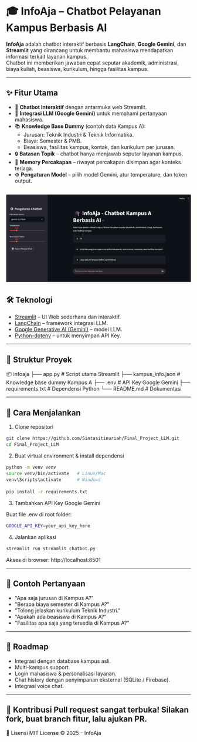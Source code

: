 # 🎓 InfoAja – Chatbot Pelayanan Kampus Berbasis AI

**InfoAja** adalah chatbot interaktif berbasis **LangChain**, **Google Gemini**, dan **Streamlit** yang dirancang untuk membantu mahasiswa mendapatkan informasi terkait layanan kampus.  
Chatbot ini memberikan jawaban cepat seputar akademik, administrasi, biaya kuliah, beasiswa, kurikulum, hingga fasilitas kampus.

---

## ✨ Fitur Utama
- 💬 **Chatbot Interaktif** dengan antarmuka web Streamlit.  
- 🧠 **Integrasi LLM (Google Gemini)** untuk memahami pertanyaan mahasiswa.  
- 📚 **Knowledge Base Dummy** (contoh data Kampus A):  
  - Jurusan: Teknik Industri & Teknik Informatika.  
  - Biaya: Semester & PMB.  
  - Beasiswa, fasilitas kampus, kontak, dan kurikulum per jurusan.  
- 🔒 **Batasan Topik** – chatbot hanya menjawab seputar layanan kampus.  
- 📝 **Memory Percakapan** – riwayat percakapan disimpan agar konteks terjaga.  
- ⚙️ **Pengaturan Model** – pilih model Gemini, atur temperature, dan token output.  

![image](image.png)
---

## 🛠️ Teknologi
- [Streamlit](https://streamlit.io/) – UI Web sederhana dan interaktif.  
- [LangChain](https://www.langchain.com/) – framework integrasi LLM.  
- [Google Generative AI (Gemini)](https://ai.google.dev/) – model LLM.  
- [Python-dotenv](https://pypi.org/project/python-dotenv/) – untuk menyimpan API Key.  

---

## 📂 Struktur Proyek
📦 infoaja
├── app.py # Script utama Streamlit
├── kampus_info.json # Knowledge base dummy Kampus A
├── .env # API Key Google Gemini
├── requirements.txt # Dependensi Python
└── README.md # Dokumentasi


---

## 🚀 Cara Menjalankan

1. Clone repositori
```bash
git clone https://github.com/Sintasitinuriah/Final_Project_LLM.git
cd Final_Project_LLM
```

2. Buat virtual environment & install dependensi
```bash
python -m venv venv
source venv/bin/activate   # Linux/Mac
venv\Scripts\activate      # Windows

pip install -r requirements.txt

```

3. Tambahkan API Key Google Gemini

Buat file .env di root folder:
```bash
GOOGLE_API_KEY=your_api_key_here
```

4. Jalankan aplikasi
```bash
streamlit run streamlit_chatbot.py
```
Akses di browser: http://localhost:8501

---
## 📘 Contoh Pertanyaan

- "Apa saja jurusan di Kampus A?"
- "Berapa biaya semester di Kampus A?"
- "Tolong jelaskan kurikulum Teknik Industri."
- "Apakah ada beasiswa di Kampus A?"
- "Fasilitas apa saja yang tersedia di Kampus A?"
---

## 🔮 Roadmap

- Integrasi dengan database kampus asli.
- Multi-kampus support.
- Login mahasiswa & personalisasi layanan.
- Chat history dengan penyimpanan eksternal (SQLite / Firebase).
- Integrasi voice chat.

---
🤝 Kontribusi
Pull request sangat terbuka! Silakan fork, buat branch fitur, lalu ajukan PR.
---
📜 Lisensi
MIT License © 2025 – InfoAja